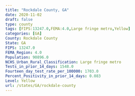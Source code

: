 ```yaml
---
title: "Rockdale County, GA"
date: 2020-11-02
draft: false
type: county
tags: [FIPS:13247.0,FEMA:4.0,Large fringe metro,Yellow]
categories: [GA]
County: Rockdale County
State: GA
FIPS: 13247.0
FEMA_Region: 4.0
Population: 90896.0
NCHS_Urban_Rural_Classification: Large fringe metro
Tests_in_prior_14_days: 1548.0
Fourteen_day_test_rate_per_100000: 1703.0
Percent_Positivity_in_prior_14_days: 0.083
Level: Yellow
url: /states/GA/rockdale-county
---
```



